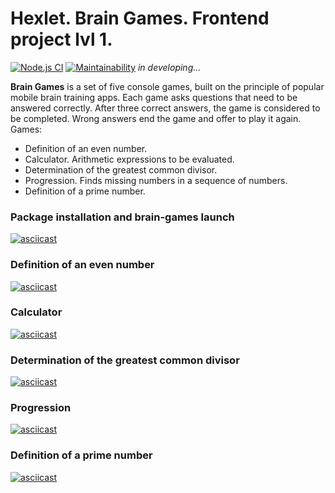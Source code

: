 # Hexlet. Brain Games. Frontend project lvl 1.


[![Node.js CI](https://github.com/nunsez/frontend-project-lvl1/workflows/Node.js%20CI/badge.svg)](https://github.com/nunsez/frontend-project-lvl1/actions)
[![Maintainability](https://api.codeclimate.com/v1/badges/6a4cf06c6c81656eb9bd/maintainability)](https://codeclimate.com/github/nunsez/frontend-project-lvl1/maintainability)
_in developing..._

**Brain Games** is a set of five console games, built on the principle of popular mobile brain training apps. Each game asks questions that need to be answered correctly. After three correct answers, the game is considered to be completed. Wrong answers end the game and offer to play it again. Games:

- Definition of an even number.
- Calculator. Arithmetic expressions to be evaluated.
- Determination of the greatest common divisor.
- Progression. Finds missing numbers in a sequence of numbers.
- Definition of a prime number.

### Package installation and brain-games launch
[![asciicast](https://asciinema.org/a/bqpqNrNizRIInpOJPXxUX4y2P.svg)](https://asciinema.org/a/bqpqNrNizRIInpOJPXxUX4y2P)

### Definition of an even number
[![asciicast](https://asciinema.org/a/cyY0XNUGdDxhVmDy0ukR5BREW.svg)](https://asciinema.org/a/cyY0XNUGdDxhVmDy0ukR5BREW)

### Calculator
[![asciicast](https://asciinema.org/a/PfNkk2FcPboL4wNbrUwZxqlZY.svg)](https://asciinema.org/a/PfNkk2FcPboL4wNbrUwZxqlZY)

### Determination of the greatest common divisor
[![asciicast](https://asciinema.org/a/MEksY9NsBroHteUXtyqvkmJe6.svg)](https://asciinema.org/a/MEksY9NsBroHteUXtyqvkmJe6)

### Progression
[![asciicast](https://asciinema.org/a/qofIL1la1u63OE10CgSolXNo9.svg)](https://asciinema.org/a/qofIL1la1u63OE10CgSolXNo9)

### Definition of a prime number
[![asciicast](https://asciinema.org/a/0pPZtp5C6SpKPagdvPOULZD96.svg)](https://asciinema.org/a/0pPZtp5C6SpKPagdvPOULZD96)
